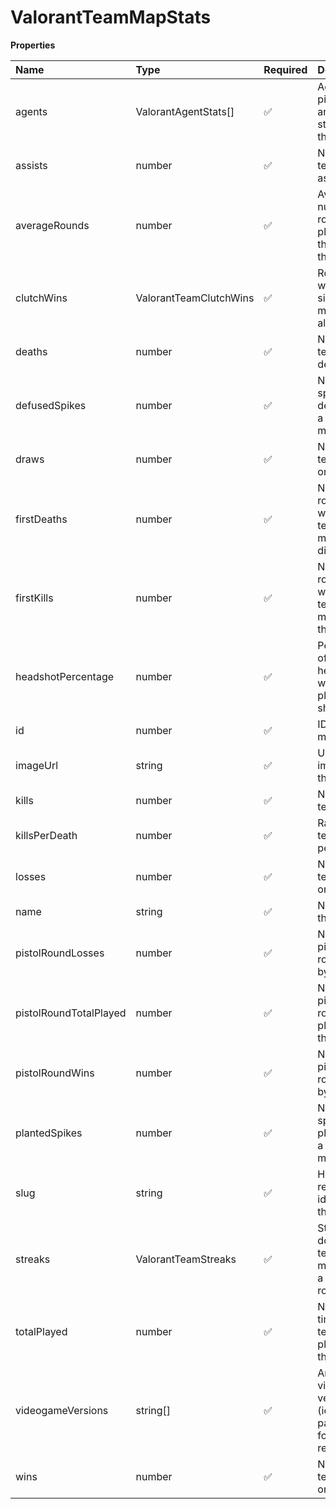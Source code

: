 # ValorantTeamMapStats

**Properties**

| Name                   | Type                   | Required | Description                                                     |
| :--------------------- | :--------------------- | :------- | :-------------------------------------------------------------- |
| agents                 | ValorantAgentStats[]   | ✅       | Agents picks, wins, and losses stats for this map               |
| assists                | number                 | ✅       | Number of team's assists                                        |
| averageRounds          | number                 | ✅       | Average number of rounds played by the team on this map         |
| clutchWins             | ValorantTeamClutchWins | ✅       | Rounds wins with a single team member alive                     |
| deaths                 | number                 | ✅       | Number of team's death                                          |
| defusedSpikes          | number                 | ✅       | Number of spikes defused by a team member                       |
| draws                  | number                 | ✅       | Number of team draws on this map                                |
| firstDeaths            | number                 | ✅       | Number of rounds where a team member died first                 |
| firstKills             | number                 | ✅       | Number of rounds where a team member did the first kill         |
| headshotPercentage     | number                 | ✅       | Percentage of headshots within the player's shots               |
| id                     | number                 | ✅       | ID of the map                                                   |
| imageUrl               | string                 | ✅       | URL to an image of the map                                      |
| kills                  | number                 | ✅       | Number of team's kills                                          |
| killsPerDeath          | number                 | ✅       | Ratio of team's kills per deaths                                |
| losses                 | number                 | ✅       | Number of team losses on this map                               |
| name                   | string                 | ✅       | Name of the map                                                 |
| pistolRoundLosses      | number                 | ✅       | Number of pistol rounds lost by the team                        |
| pistolRoundTotalPlayed | number                 | ✅       | Number of pistol rounds played by the team                      |
| pistolRoundWins        | number                 | ✅       | Number of pistol rounds won by the team                         |
| plantedSpikes          | number                 | ✅       | Number of spikes planted by a team member                       |
| slug                   | string                 | ✅       | Human-readable identifier of the map                            |
| streaks                | ValorantTeamStreaks    | ✅       | Streaks done by a team member (in a given round)                |
| totalPlayed            | number                 | ✅       | Number of times the team played on this map                     |
| videogameVersions      | string[]               | ✅       | Array of of video game versions (ie. patches) for this resource |
| wins                   | number                 | ✅       | Number of team wins on this map                                 |
